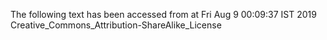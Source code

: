 The following text has been accessed from at Fri Aug 9 00:09:37 IST 2019
Creative_Commons_Attribution-ShareAlike_License
